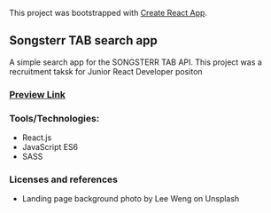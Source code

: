 This project was bootstrapped with [Create React App](https://github.com/facebook/create-react-app).

## Songsterr TAB search app

A simple search app for the SONGSTERR TAB API.
This project was a recruitment taksk for Junior React Developer positon

### [Preview Link](picayune-tax.surge.sh)

### Tools/Technologies:
* React.js
* JavaScript ES6
* SASS

### Licenses and references
* Landing page background photo by Lee Weng on Unsplash


